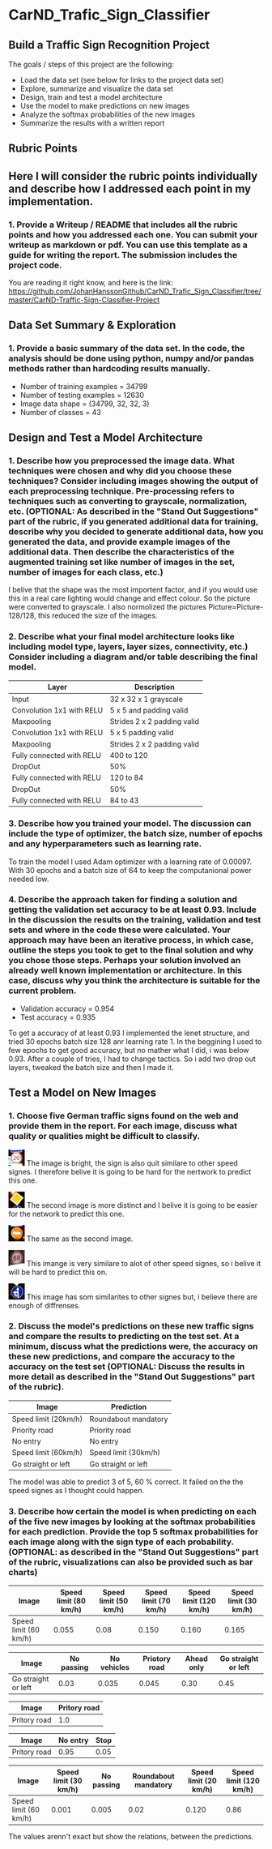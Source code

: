 # CarND_Trafic_Sign_Classifier

## Build a Traffic Sign Recognition Project

The goals / steps of this project are the following:

 * Load the data set (see below for links to the project data set)
 * Explore, summarize and visualize the data set
 * Design, train and test a model architecture
 * Use the model to make predictions on new images
 * Analyze the softmax probabilities of the new images
 * Summarize the results with a written report
 
 

## Rubric Points

## Here I will consider the rubric points individually and describe how I addressed each point in my implementation.


### 1. Provide a Writeup / README that includes all the rubric points and how you addressed each one. You can submit your writeup as markdown or pdf. You can use this template as a guide for writing the report. The submission includes the project code.

You are reading it right know, and here is the link: https://github.com/JohanHanssonGithub/CarND_Trafic_Sign_Classifier/tree/master/CarND-Traffic-Sign-Classifier-Project


## Data Set Summary & Exploration
### 1. Provide a basic summary of the data set. In the code, the analysis should be done using python, numpy and/or pandas methods rather than hardcoding results manually.

* Number of training examples = 34799
* Number of testing examples = 12630
* Image data shape = (34799, 32, 32, 3)
* Number of classes = 43

## Design and Test a Model Architecture

### 1. Describe how you preprocessed the image data. What techniques were chosen and why did you choose these techniques? Consider including images showing the output of each preprocessing technique. Pre-processing refers to techniques such as converting to grayscale, normalization, etc. (OPTIONAL: As described in the "Stand Out Suggestions" part of the rubric, if you generated additional data for training, describe why you decided to generate additional data, how you generated the data, and provide example images of the additional data. Then describe the characteristics of the augmented training set like number of images in the set, number of images for each class, etc.)

I belive that the shape was the most importent factor, and if you would use this in a real care lighting would change and effect colour. So the picture were converted to grayscale. I also normolized the pictures Picture=Picture-128/128, this reduced the size of the images. 


### 2. Describe what your final model architecture looks like including model type, layers, layer sizes, connectivity, etc.) Consider including a diagram and/or table describing the final model.

Layer         | Description
------------- | -------------
Input         | 32 x 32 x 1 grayscale
Convolution 1x1 with RELU  |  5 x 5 and padding valid
Maxpooling    | Strides 2 x 2 padding valid
Convolution 1x1 with RELU |  5 x 5 padding valid
Maxpooling    | Strides 2 x 2 padding valid
Fully connected with RELU | 400 to 120 
DropOut | 50% 
Fully connected with RELU | 120 to 84 
DropOut | 50% 
Fully connected with RELU | 84 to 43 




### 3. Describe how you trained your model. The discussion can include the type of optimizer, the batch size, number of epochs and any hyperparameters such as learning rate.

To train the model I used Adam optimizer with a learning rate of 0.00097. With 30 epochs and a batch size of 64 to keep the computanional power needed low. 


### 4. Describe the approach taken for finding a solution and getting the validation set accuracy to be at least 0.93. Include in the discussion the results on the training, validation and test sets and where in the code these were calculated. Your approach may have been an iterative process, in which case, outline the steps you took to get to the final solution and why you chose those steps. Perhaps your solution involved an already well known implementation or architecture. In this case, discuss why you think the architecture is suitable for the current problem.

* Validation accuracy = 0.954
* Test accuracy = 0.935

To get a accuracy of at least 0.93 I implemented the lenet structure, and tried 30  epochs batch size 128 anr learning rate 1. In the beggining I used to few epochs to get good accuracy, but  no mather what I did, i was below 0.93. After a couple of tries, I had to change tactics. So i add two drop out layers, tweaked the batch size and then I made it. 

## Test a Model on New Images


### 1. Choose five German traffic signs found on the web and provide them in the report. For each image, discuss what quality or qualities might be difficult to classify.

![Screenshot](CarND-Traffic-Sign-Classifier-Project/test_pictures_2/picture_1.jpg)
The image is bright, the sign is also quit similare to other speed signes. I therefore belive it is going to be hard for the nertwork to predict this one. 

![Screenshot](CarND-Traffic-Sign-Classifier-Project/test_pictures_2/picture_2.jpg)
The second image is more distinct and I belive it is going to be easier for the network to predict this one. 

![Screenshot](CarND-Traffic-Sign-Classifier-Project/test_pictures_2/picture_3.jpg)
The same as the second image. 

![Screenshot](CarND-Traffic-Sign-Classifier-Project/test_pictures_2/picture_4.jpg)
This imange is very similare to alot of other speed signes, so i belive it will be hard to predict this on. 

![Screenshot](CarND-Traffic-Sign-Classifier-Project/test_pictures_2/picture_5.jpg)
This image has som similarites to other signes but, i believe there are enough of diffrenses. 


### 2. Discuss the model's predictions on these new traffic signs and compare the results to predicting on the test set. At a minimum, discuss what the predictions were, the accuracy on these new predictions, and compare the accuracy to the accuracy on the test set (OPTIONAL: Discuss the results in more detail as described in the "Stand Out Suggestions" part of the rubric).

Image         | Prediction
------------- | -------------
Speed limit (20km/h)         | Roundabout mandatory
Priority road | Priority road
No entry    | No entry
Speed limit (60km/h)| Speed limit (30km/h)
Go straight or left    | Go straight or left

The model was able to predict 3 of 5, 60 % correct. It failed on the the speed signes as I thought could happen. 



### 3. Describe how certain the model is when predicting on each of the five new images by looking at the softmax probabilities for each prediction. Provide the top 5 softmax probabilities for each image along with the sign type of each probability. (OPTIONAL: as described in the "Stand Out Suggestions" part of the rubric, visualizations can also be provided such as bar charts)
          
          
Image | Speed limit (80 km/h) | Speed limit (50 km/h) | Speed limit (70 km/h) | Speed limit (120 km/h) | Speed limit (30 km/h) 
------------- | -------------|-------------|-------------|-------------|-------------|
Speed limit (60 km/h)| 0.055| 0.08| 0.150| 0.160| 0.165




Image | No passing | No vehicles | Priotory road | Ahead only | Go straight or left 
------------- | -------------|-------------|-------------|-------------|-------------|
Go straight or left | 0.03| 0.035| 0.045| 0.30| 0.45


Image | Pritory road 
------------- | -------------
Pritory road | 1.0

Image | No entry | Stop
------------- | -------------| -------------
Pritory road | 0.95 | 0.05


Image | Speed limit (30 km/h) | No passing| Roundabout mandatory | Speed limit (20 km/h) | Speed limit (120 km/h)
------------- | -------------|-------------|-------------|-------------|-------------|
Speed limit (60 km/h)| 0.001| 0.005| 0.02| 0.120| 0.86


The values arenn't exact but show the relations, between the predictions. 
